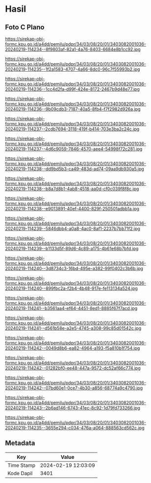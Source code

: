 # Hasil

## Foto C Plano

https://sirekap-obj-formc.kpu.go.id/a4dd/pemilu/pdpr/34/03/08/20/01/3403082001036-20240219-114234--8f9803af-82a1-4a76-8403-6684e8b1cc92.jpg

https://sirekap-obj-formc.kpu.go.id/a4dd/pemilu/pdpr/34/03/08/20/01/3403082001036-20240219-114235--1f2a1583-4707-4a66-8dc0-96c7f55993b2.jpg

https://sirekap-obj-formc.kpu.go.id/a4dd/pemilu/pdpr/34/03/08/20/01/3403082001036-20240219-114236--1cc4d2fa-d99f-424e-8172-2467b9d48e77.jpg

https://sirekap-obj-formc.kpu.go.id/a4dd/pemilu/pdpr/34/03/08/20/01/3403082001036-20240219-114236--9b09cdb3-7187-40a5-8fb4-f7f2982d926a.jpg

https://sirekap-obj-formc.kpu.go.id/a4dd/pemilu/pdpr/34/03/08/20/01/3403082001036-20240219-114237--2cdb7694-3118-419f-b414-703e3ba2c24c.jpg

https://sirekap-obj-formc.kpu.go.id/a4dd/pemilu/pdpr/34/03/08/20/01/3403082001036-20240219-114237--4d6c9059-7846-4570-aee4-54998f72c281.jpg

https://sirekap-obj-formc.kpu.go.id/a4dd/pemilu/pdpr/34/03/08/20/01/3403082001036-20240219-114238--dd9bd5b3-ca49-483d-ad74-09aa9db930a5.jpg

https://sirekap-obj-formc.kpu.go.id/a4dd/pemilu/pdpr/34/03/08/20/01/3403082001036-20240219-114238--b8a7d8b1-4ab8-4518-aa0d-cf0c039f8f8c.jpg

https://sirekap-obj-formc.kpu.go.id/a4dd/pemilu/pdpr/34/03/08/20/01/3403082001036-20240219-114238--e9013891-40ef-4400-829f-250501adbb1a.jpg

https://sirekap-obj-formc.kpu.go.id/a4dd/pemilu/pdpr/34/03/08/20/01/3403082001036-20240219-114239--5846dbb4-a0a8-4ac0-8af1-2237b7bb71f2.jpg

https://sirekap-obj-formc.kpu.go.id/a4dd/pemilu/pdpr/34/03/08/20/01/3403082001036-20240219-114239--b1133d5f-89d6-4c89-a175-4b61e68b7bfd.jpg

https://sirekap-obj-formc.kpu.go.id/a4dd/pemilu/pdpr/34/03/08/20/01/3403082001036-20240219-114240--3d8734c3-16bd-495e-a382-99f0402c3b6b.jpg

https://sirekap-obj-formc.kpu.go.id/a4dd/pemilu/pdpr/34/03/08/20/01/3403082001036-20240219-114240--899fbc2a-f2b4-4b48-917e-fe113134a524.jpg

https://sirekap-obj-formc.kpu.go.id/a4dd/pemilu/pdpr/34/03/08/20/01/3403082001036-20240219-114241--b3561aa4-ef64-4451-8ed1-8885f67f7acd.jpg

https://sirekap-obj-formc.kpu.go.id/a4dd/pemilu/pdpr/34/03/08/20/01/3403082001036-20240219-114241--d561b58e-a2e5-4745-a308-99c85d01542c.jpg

https://sirekap-obj-formc.kpu.go.id/a4dd/pemilu/pdpr/34/03/08/20/01/3403082001036-20240219-114242--0049d8b6-ea82-4964-a193-f5a810b1f754.jpg

https://sirekap-obj-formc.kpu.go.id/a4dd/pemilu/pdpr/34/03/08/20/01/3403082001036-20240219-114242--01282bf0-ee48-447a-9572-dc52af66c774.jpg

https://sirekap-obj-formc.kpu.go.id/a4dd/pemilu/pdpr/34/03/08/20/01/3403082001036-20240219-114242--07bd60e1-0ce7-4b30-a856-68774a9c4790.jpg

https://sirekap-obj-formc.kpu.go.id/a4dd/pemilu/pdpr/34/03/08/20/01/3403082001036-20240219-114243--2b6ad146-6743-41ec-8c92-1d79fd733266.jpg

https://sirekap-obj-formc.kpu.go.id/a4dd/pemilu/pdpr/34/03/08/20/01/3403082001036-20240219-114235--3655e294-c034-476a-a064-888563cd562c.jpg


## Metadata

| Key        | Value               |
| ---------- | ------------------- |
| Time Stamp | 2024-02-19 12:03:09 |
| Kode Dapil | 3401                |



